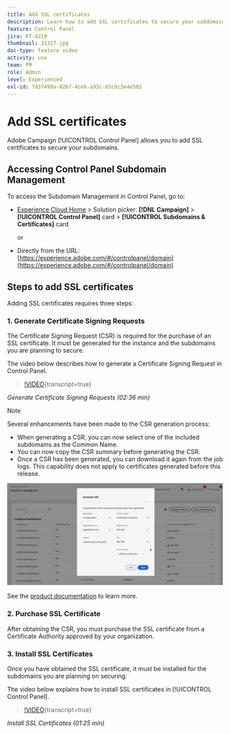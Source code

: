 ```yaml
---
title: Add SSL certificates
description: Learn how to add SSL certificates to secure your subdomains.
feature: Control Panel
jira: KT-4219
thumbnail: 31317.jpg
doc-type: feature video
activity: use
team: PM
role: Admin
level: Experienced
exl-id: 7937499a-8267-4ce6-a93c-65c0c5e4e582
---
```

# Add SSL certificates

Adobe Campaign [!UICONTROL Control Panel] allows you to add SSL certificates to secure your subdomains.

## Accessing Control Panel Subdomain Management

To access the Subdomain Management in Control Panel, go to:

* [Experience Cloud Home](https://experience.adobe.com/#/home) > Solution picker: **[!DNL Campaign]** > **[!UICONTROL Control Panel]** card > **[!UICONTROL Subdomains & Certificates]** card
  
  or
* Directly from the URL: [https://experience.adobe.com/#/controlpanel/domain](https://experience.adobe.com/#/controlpanel/domain)

## Steps to add SSL certificates

Adding SSL certificates requires three steps:

### 1. Generate Certificate Signing Requests

The Certificate Signing Request (CSR) is required for the purchase of an SSL certificate. It must be generated for the instance and the subdomains you are planning to secure.

 The video below describes how to generate a Certificate Signing Request in Control Panel.

>[!VIDEO](https://video.tv.adobe.com/v/31317?learn=on){transcript=true}

*Generate Certificate Signing Requests (02:36 min)*

>[!NOTE]
>
>Several enhancements have been made to the CSR generation process:
>
>* When generating a CSR, you can now select one of the included subdomains as the Common Name.
>* You can now copy the CSR summary before generating the CSR.
>* Once a CSR has been generated, you can download it again from the job logs. This capability does not apply to certificates generated before this release.
>
>![Download CSR](/help/assets/download-csr.gif)
>
>See the [product documentation](https://experienceleague.adobe.com/docs/control-panel/using/subdomains-and-certificates/renew-ssl/renewing-subdomain-certificate.html?lang=en) to learn more.
>

### 2. Purchase SSL Certificate

After obtaining the CSR, you must purchase the SSL certificate from a Certificate Authority approved by your organization.

### 3. Install SSL Certificates

Once you have obtained the SSL certificate, it must be installed for the subdomains you are planning on securing.

The video below explains how to install SSL certificates in [!UICONTROL Control Panel].  

>[!VIDEO](https://video.tv.adobe.com/v/31166?learn=on){transcript=true}

*Install SSL Certificates (01:25 min)*


